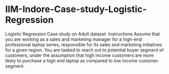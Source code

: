 # IIM-Indore-Case-study-Logistic-Regression
Logistic Regression Case study on Adult dataset. Instructions Assume that you are working as a sales and marketing manager for a high-end professional laptop series, responsible for its sales and marketing initiatives for a given region. You are tasked to reach out to potential buyer segment of customers, under the assumption that high income customers are more likely to purchase a high end laptop as compared to low income customer segment.
